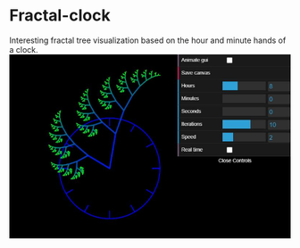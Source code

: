 # Fractal-clock

Interesting fractal tree visualization based on the hour and minute hands of a clock.
![Image](fractal.jpg)
